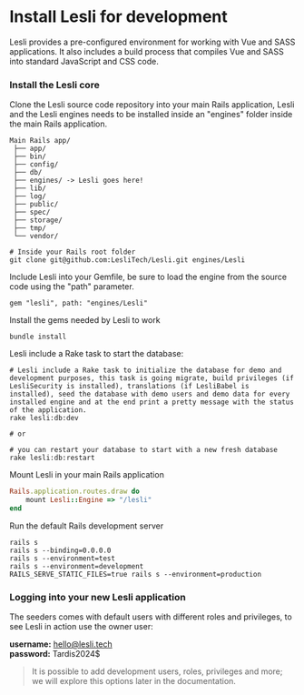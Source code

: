 # Install Lesli for development
Lesli provides a pre-configured environment for working with Vue and SASS applications. It also includes a build process that compiles Vue and SASS into standard JavaScript and CSS code.


### Install the Lesli core 

Clone the Lesli source code repository into your main Rails application, Lesli and the Lesli engines needs to be installed inside an "engines" folder inside the main Rails application.

```text
Main Rails app/  
 ├── app/  
 ├── bin/  
 ├── config/  
 ├── db/  
 ├── engines/ -> Lesli goes here!   
 ├── lib/  
 ├── log/  
 ├── public/  
 ├── spec/  
 ├── storage/  
 ├── tmp/  
 └── vendor/  
```

```shell
# Inside your Rails root folder
git clone git@github.com:LesliTech/Lesli.git engines/Lesli
```

Include Lesli into your Gemfile, be sure to load the engine from the source code using the "path" parameter.

```shell
gem "lesli", path: "engines/Lesli"
```


Install the gems needed by Lesli to work

```shell
bundle install
```

Lesli include a Rake task to start the database:

```shell
# Lesli include a Rake task to initialize the database for demo and development purposes, this task is going migrate, build privileges (if LesliSecurity is installed), translations (if LesliBabel is installed), seed the database with demo users and demo data for every installed engine and at the end print a pretty message with the status of the application.
rake lesli:db:dev

# or

# you can restart your database to start with a new fresh database
rake lesli:db:restart
```

Mount Lesli in your main Rails application

```ruby
Rails.application.routes.draw do
    mount Lesli::Engine => "/lesli"
end
```

Run the default Rails development server

```shell
rails s 
rails s --binding=0.0.0.0
rails s --environment=test
rails s --environment=development
RAILS_SERVE_STATIC_FILES=true rails s --environment=production 
```


### Logging into your new Lesli application
The seeders comes with default users with different roles and privileges, to see Lesli in action use the owner user:

__username:__ hello@lesli.tech <br/>
__password:__ Tardis2024$

> It is possible to add development users, roles, privileges and more; we will explore this options later in the documentation.
